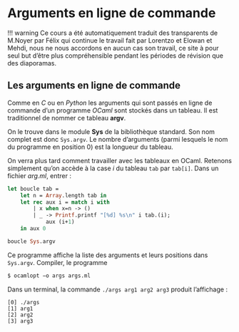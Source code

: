 # Arguments en ligne de commande

!!! warning
    Ce cours a été automatiquement traduit des transparents de M.Noyer par Félix qui continue le travail fait par Lorentzo et Elowan et Mehdi, nous ne nous accordons en aucun cas son travail, ce site à pour seul but d’être plus compréhensible pendant les périodes de révision que des diaporamas.

## Les arguments en ligne de commande

Comme en _C_ ou en _Python_ les arguments qui sont passés en ligne de commande d’un programme _OCaml_ sont stockés dans un tableau. Il est traditionnel de nommer ce tableau **argv**.

On le trouve dans le module **Sys** de la bibliothèque standard. Son nom complet est donc `Sys.argv`. Le nombre
d’arguments (parmi lesquels le nom du programme en position 0) est la longueur du tableau.

On verra plus tard comment travailler avec les tableaux en OCaml. Retenons simplement qu’on accède à la case $i$ du tableau `tab` par `tab[i]`.
Dans un fichier _arg.ml_, entrer :

```Ocaml linenums="1"
let boucle tab =
    let n = Array.length tab in 
    let rec aux i = match i with
        | x when x=n -> ()
        | _ -> Printf.printf "[%d] %s\n" i tab.(i);
            aux (i+1)
    in aux 0

boucle Sys.argv
```

Ce programme affiche la liste des arguments et leurs positions dans `Sys.argv`.
Compiler, le programme

``` bash
$ ocamlopt −o args args.ml
```

Dans un terminal, la commande `./args arg1 arg2 arg3` produit l’affichage :
```
[0] ./args
[1] arg1
[2] arg2
[3] arg3
```